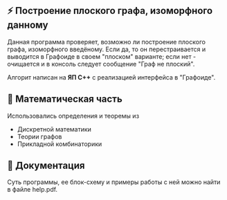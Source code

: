 ## ⚡ Построение плоского графа, изоморфного данному
Данная программа проверяет, возможно ли построение плоского графа, изоморфного введёному. Если да, то он перестраивается и выводится в Графоиде в своем "плоском" варианте; если нет - очищается и в консоль следует сообщение "Граф не плоский".

Алгорит написан на __ЯП C++__ с реализацией интерфейса в "Графоиде". 

## 🧮 Математическая часть
Использовались определения и теоремы из
* Дискретной математики
* Теории графов
* Прикладной комбинаторики

## 📁 Документация
Суть программы, ее блок-схему и примеры работы с ней можно найти в файле help.pdf.
